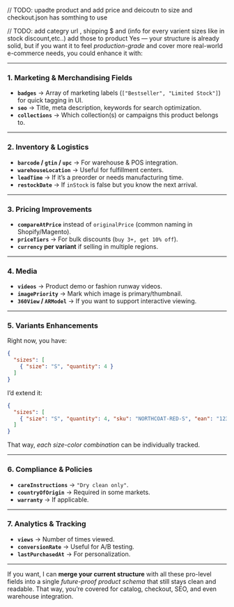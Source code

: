 // TODO: upadte product and add price and deicoutn to size and checkout.json has somthing to use 

// TODO: add categry url , shipping $ and (info for every varient sizes like in stock discount,etc..)
add those to product
Yes — your structure is already solid, but if you want it to feel *production-grade* and cover more real-world e-commerce needs, you could enhance it with:

---

### **1. Marketing & Merchandising Fields**

* **`badges`** → Array of marketing labels (`["Bestseller", "Limited Stock"]`) for quick tagging in UI.
* **`seo`** → Title, meta description, keywords for search optimization.
* **`collections`** → Which collection(s) or campaigns this product belongs to.

---

### **2. Inventory & Logistics**

* **`barcode` / `gtin` / `upc`** → For warehouse & POS integration.
* **`warehouseLocation`** → Useful for fulfillment centers.
* **`leadTime`** → If it’s a preorder or needs manufacturing time.
* **`restockDate`** → If `inStock` is false but you know the next arrival.

---

### **3. Pricing Improvements**

* **`compareAtPrice`** instead of `originalPrice` (common naming in Shopify/Magento).
* **`priceTiers`** → For bulk discounts (`buy 3+, get 10% off`).
* **`currency` per variant** if selling in multiple regions.

---

### **4. Media**

* **`videos`** → Product demo or fashion runway videos.
* **`imagePriority`** → Mark which image is primary/thumbnail.
* **`360View` / `ARModel`** → If you want to support interactive viewing.

---

### **5. Variants Enhancements**

Right now, you have:

```json
{
  "sizes": [
    { "size": "S", "quantity": 4 }
  ]
}
```

I’d extend it:

```json
{
  "sizes": [
    { "size": "S", "quantity": 4, "sku": "NORTHCOAT-RED-S", "ean": "1234567890" }
  ]
}
```

That way, *each size-color combination* can be individually tracked.

---

### **6. Compliance & Policies**

* **`careInstructions`** → `"Dry clean only"`.
* **`countryOfOrigin`** → Required in some markets.
* **`warranty`** → If applicable.

---

### **7. Analytics & Tracking**

* **`views`** → Number of times viewed.
* **`conversionRate`** → Useful for A/B testing.
* **`lastPurchasedAt`** → For personalization.

---

If you want, I can **merge your current structure** with all these pro-level fields into a single *future-proof product schema* that still stays clean and readable.
That way, you’re covered for catalog, checkout, SEO, and even warehouse integration.
